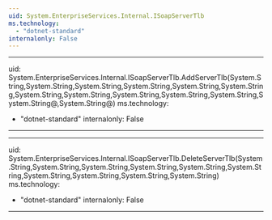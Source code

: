 ```yaml
---
uid: System.EnterpriseServices.Internal.ISoapServerTlb
ms.technology: 
  - "dotnet-standard"
internalonly: False
---
```


---
uid: System.EnterpriseServices.Internal.ISoapServerTlb.AddServerTlb(System.String,System.String,System.String,System.String,System.String,System.String,System.String,System.String,System.String,System.String,System.String,System.String@,System.String@)
ms.technology: 
  - "dotnet-standard"
internalonly: False
---

---
uid: System.EnterpriseServices.Internal.ISoapServerTlb.DeleteServerTlb(System.String,System.String,System.String,System.String,System.String,System.String,System.String,System.String,System.String,System.String)
ms.technology: 
  - "dotnet-standard"
internalonly: False
---
